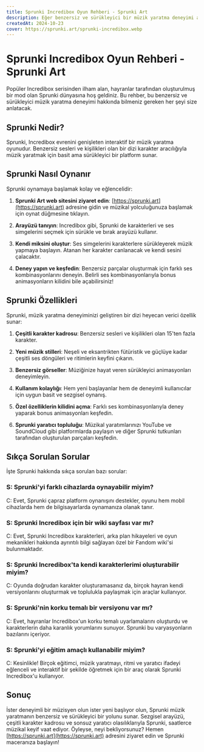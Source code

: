 ```yaml
---
title: Sprunki Incredibox Oyun Rehberi - Sprunki Art
description: Eğer benzersiz ve sürükleyici bir müzik yaratma deneyimi arıyorsanız, popüler Incredibox serisine dayanan hayranlar tarafından oluşturulmuş bir mod olan Sprunki oyununu deneyin.
createdAt: 2024-10-23
cover: https://sprunki.art/sprunki-incredibox.webp
---
```


# Sprunki Incredibox Oyun Rehberi - Sprunki Art

Popüler Incredibox serisinden ilham alan, hayranlar tarafından oluşturulmuş bir mod olan Sprunki dünyasına hoş geldiniz. Bu rehber, bu benzersiz ve sürükleyici müzik yaratma deneyimi hakkında bilmeniz gereken her şeyi size anlatacak.

## Sprunki Nedir?

Sprunki, Incredibox evrenini genişleten interaktif bir müzik yaratma oyunudur. Benzersiz sesleri ve kişilikleri olan bir dizi karakter aracılığıyla müzik yaratmak için basit ama sürükleyici bir platform sunar.

## Sprunki Nasıl Oynanır

Sprunki oynamaya başlamak kolay ve eğlencelidir:

1. **Sprunki Art web sitesini ziyaret edin**: [https://sprunki.art](https://sprunki.art) adresine gidin ve müzikal yolculuğunuza başlamak için oynat düğmesine tıklayın.

2. **Arayüzü tanıyın**: Incredibox gibi, Sprunki de karakterleri ve ses simgelerini seçmek için sürükle ve bırak arayüzü kullanır.

3. **Kendi miksini oluştur**: Ses simgelerini karakterlere sürükleyerek müzik yapmaya başlayın. Atanan her karakter canlanacak ve kendi sesini çalacaktır.

4. **Deney yapın ve keşfedin**: Benzersiz parçalar oluşturmak için farklı ses kombinasyonlarını deneyin. Belirli ses kombinasyonlarıyla bonus animasyonların kilidini bile açabilirsiniz!

## Sprunki Özellikleri

Sprunki, müzik yaratma deneyiminizi geliştiren bir dizi heyecan verici özellik sunar:

1. **Çeşitli karakter kadrosu**: Benzersiz sesleri ve kişilikleri olan 15'ten fazla karakter.

2. **Yeni müzik stilleri**: Neşeli ve eksantrikten fütüristik ve güçlüye kadar çeşitli ses döngüleri ve ritimlerin keyfini çıkarın.

3. **Benzersiz görseller**: Müziğinize hayat veren sürükleyici animasyonları deneyimleyin.

4. **Kullanım kolaylığı**: Hem yeni başlayanlar hem de deneyimli kullanıcılar için uygun basit ve sezgisel oynanış.

5. **Özel özelliklerin kilidini açma**: Farklı ses kombinasyonlarıyla deney yaparak bonus animasyonları keşfedin.

6. **Sprunki yaratıcı topluluğu**: Müzikal yaratımlarınızı YouTube ve SoundCloud gibi platformlarda paylaşın ve diğer Sprunki tutkunları tarafından oluşturulan parçaları keşfedin.

## Sıkça Sorulan Sorular

İşte Sprunki hakkında sıkça sorulan bazı sorular:

### S: Sprunki'yi farklı cihazlarda oynayabilir miyim?
C: Evet, Sprunki çapraz platform oynanışını destekler, oyunu hem mobil cihazlarda hem de bilgisayarlarda oynamanıza olanak tanır.

### S: Sprunki Incredibox için bir wiki sayfası var mı?
C: Evet, Sprunki Incredibox karakterleri, arka plan hikayeleri ve oyun mekanikleri hakkında ayrıntılı bilgi sağlayan özel bir Fandom wiki'si bulunmaktadır.

### S: Sprunki Incredibox'ta kendi karakterlerimi oluşturabilir miyim?
C: Oyunda doğrudan karakter oluşturamasanız da, birçok hayran kendi versiyonlarını oluşturmak ve toplulukla paylaşmak için araçlar kullanıyor.

### S: Sprunki'nin korku temalı bir versiyonu var mı?
C: Evet, hayranlar Incredibox'un korku temalı uyarlamalarını oluşturdu ve karakterlerin daha karanlık yorumlarını sunuyor. Sprunki bu varyasyonların bazılarını içeriyor.

### S: Sprunki'yi eğitim amaçlı kullanabilir miyim?
C: Kesinlikle! Birçok eğitimci, müzik yaratmayı, ritmi ve yaratıcı ifadeyi eğlenceli ve interaktif bir şekilde öğretmek için bir araç olarak Sprunki Incredibox'u kullanıyor.

## Sonuç

İster deneyimli bir müzisyen olun ister yeni başlıyor olun, Sprunki müzik yaratmanın benzersiz ve sürükleyici bir yolunu sunar. Sezgisel arayüzü, çeşitli karakter kadrosu ve sonsuz yaratıcı olasılıklarıyla Sprunki, saatlerce müzikal keyif vaat ediyor. Öyleyse, neyi bekliyorsunuz? Hemen [https://sprunki.art](https://sprunki.art) adresini ziyaret edin ve Sprunki maceranıza başlayın!
